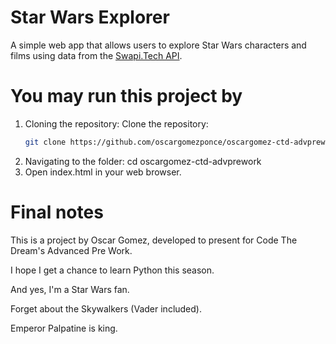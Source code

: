 # Star Wars Explorer

A simple web app that allows users to explore Star Wars characters and films using data from the [Swapi.Tech API](https://swapi.tech/).

# You may run this project by

1. Cloning the repository:
    Clone the repository:
   ```bash
   git clone https://github.com/oscargomezponce/oscargomez-ctd-advprework.git
2. Navigating to the folder:
    cd oscargomez-ctd-advprework
3. Open index.html in your web browser.

# Final notes

This is a project by Oscar Gomez, developed to present for Code The Dream's Advanced Pre Work.

I hope I get a chance to learn Python this season.

And yes, I'm a Star Wars fan.

Forget about the Skywalkers (Vader included).

Emperor Palpatine is king.